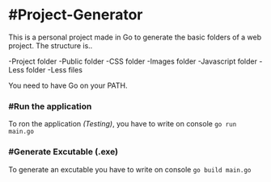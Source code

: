 # #Project-Generator

This is a personal project made in Go to generate the basic folders of a web project. The structure is..

-Project folder 
    -Public folder
        -CSS folder
        -Images folder
        -Javascript folder
        -Less folder
            -Less files

You need to have Go on your PATH.

### #Run the application

To ron the application *(Testing)*, you have to write on console `go run main.go`


### #Generate Excutable (.exe)

To generate an excutable you have to write on console `go build main.go`